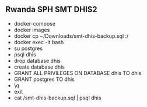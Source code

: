 ## Rwanda SPH SMT DHIS2

- docker-compose
- docker images
- docker cp ~/Downloads/smt-dhis-backup.sql <imageId>:/
- docker exec -it <imageId> bash
- su postgres
- psql dhis
- drop database dhis
- create database dhis
- GRANT ALL PRIVILEGES ON DATABASE dhis TO dhis
- GRANT postgres TO dhis
- \q
- exit
- cat /smt-dhis-backup.sql  | psql dhis

